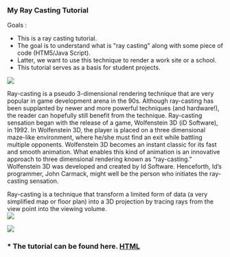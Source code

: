 ### My Ray Casting Tutorial

Goals :

*   This is a ray casting tutorial.
*   The goal is to understand what is "ray casting" along with some piece of code (HTM5/Java Script).
*   Latter, we want to use this technique to render a work site or a school.
*   This tutorial serves as a basis for student projects.

![](http://romain.raveaux.free.fr/document/myraycasting/figures/fig17.png)  

Ray-casting is a pseudo 3-dimensional rendering technique that are very popular in game development arena in the 90s. Although ray-casting has been supplanted by newer and more powerful techniques (and hardware!), the reader can hopefully still benefit from the technique. Ray-casting sensation began with the release of a game, Wolfenstein 3D (iD Software), in 1992\. In Wolfenstein 3D, the player is placed on a three dimensional maze-like environment, where he/she must find an exit while battling multiple opponents. Wolfenstein 3D becomes an instant classic for its fast and smooth animation. What enables this kind of animation is an innovative approach to three dimensional rendering known as “ray-casting.” Wolfenstein 3D was developed and created by Id Software. Henceforth, Id’s programmer, John Carmack, might well be the person who initiates the ray-casting sensation.
  
Ray-casting is a technique that transform a limited form of data (a very simplified map or floor plan) into a 3D projection by tracing rays from the view point into the viewing volume.  
![](http://romain.raveaux.free.fr/document/myraycasting/figures/fig18.png)  

![](http://romain.raveaux.free.fr/document/myraycasting/figures/fig19.png)  

### *   The tutorial can be found here. [HTML](http://romain.raveaux.free.fr/document/myraycasting/tutorialraycastingv1.html)
